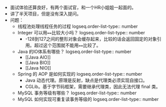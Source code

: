 - 面试体验还算良好，有两个面试官，和一个HR小姐姐一起面的。
- 讲了半天项目，但是没有深入提问。
- 问题：
	- 线程池处理线程任务的过程
	  logseq.order-list-type:: number
	- Integer 可以用`==`比较大小吗？
	  logseq.order-list-type:: number
		- -128到127之间的整形对象会缓存起来，比较的话会返回固定的对象引用。超过这个范围就不能用`==`比较了。
	- Java 的IO体系有哪些？
	  logseq.order-list-type:: number
		- [[Java AIO]]
		- [[Java BIO]]
		- [[Java NIO]]
	- Spring 的 AOP 是如何实现的
	  logseq.order-list-type:: number
		- Java 动态代理。原理是反射，缺点是代理类必须实现自接口。
		- CGLib。基于字节码框架，需要继承代理类，因此无法代理 final 类。
	- MySQL 事务等级有哪些？
	  logseq.order-list-type:: number
	- MySQL 如何实现可重复读事务等级的
	  logseq.order-list-type:: number